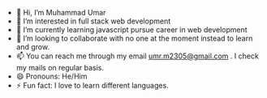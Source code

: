 - 👋 Hi, I’m Muhammad Umar
- 👀 I’m interested in full stack web development
- 🌱 I’m currently learning javascript pursue career in web development
- 💞️ I’m looking to collaborate with no one at the moment instead to learn and grow.
- 📫 You can reach me through my email umr.m2305@gmail.com . I check my mails on regular basis.
- 😄 Pronouns: He/Him
- ⚡ Fun fact: I love to learn different languages.

<!---
MuhammadUmar05/MuhammadUmar05 is a ✨ special ✨ repository because its `README.md` (this file) appears on your GitHub profile.
You can click the Preview link to take a look at your changes.
--->
